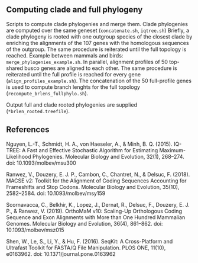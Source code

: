 ## Computing clade and full phylogeny

Scripts to compute clade phylogenies and merge them.
Clade phylogenies are computed over the same geneset (`concatenate.sh`, `iqtree.sh`)
Briefly, a clade phylogeny is rooted with one outgroup species of the closest clade by enriching the alignments of the 107 genes with the homologous sequences of the outgroup. The same procedure is reiterated until the full topology is reached. Example between mammals and birds: `merge_phylogenies_example.sh`.
In parallel, alignment profiles of 50 top-shared busco genes are aligned to each other. The same procedure is reiterated until the full profile is reached for every gene (`align_profiles_example.sh`).
The concatenation of the 50 full-profile genes is used to compute branch lenghts for the full topology (`recompute_brlens_fullphylo.sh`).

Output full and clade rooted phylogenies are supplied (`*brlen_rooted.treefile`).

## References

Nguyen, L.-T., Schmidt, H. A., von Haeseler, A., & Minh, B. Q. (2015). IQ-TREE: A Fast and Effective Stochastic Algorithm for Estimating Maximum-Likelihood Phylogenies. Molecular Biology and Evolution, 32(1), 268–274. doi: 10.1093/molbev/msu300

Ranwez, V., Douzery, E. J. P., Cambon, C., Chantret, N., & Delsuc, F. (2018). MACSE v2: Toolkit for the Alignment of Coding Sequences Accounting for Frameshifts and Stop Codons. Molecular Biology and Evolution, 35(10), 2582–2584. doi: 10.1093/molbev/msy159

Scornavacca, C., Belkhir, K., Lopez, J., Dernat, R., Delsuc, F., Douzery, E. J. P., & Ranwez, V. (2019). OrthoMaM v10: Scaling-Up Orthologous Coding Sequence and Exon Alignments with More than One Hundred Mammalian Genomes. Molecular Biology and Evolution, 36(4), 861–862. doi: 10.1093/molbev/msz015

Shen, W., Le, S., Li, Y., & Hu, F. (2016). SeqKit: A Cross-Platform and Ultrafast Toolkit for FASTA/Q File Manipulation. PLOS ONE, 11(10), e0163962. doi: 10.1371/journal.pone.0163962
